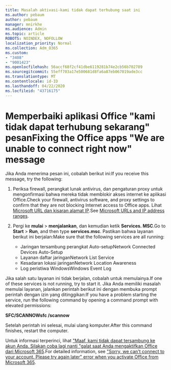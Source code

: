 ```yaml
---
title: Masalah aktivasi-kami tidak dapat terhubung saat ini
ms.author: pebaum
author: pebaum
manager: mnirkhe
ms.audience: Admin
ms.topic: article
ROBOTS: NOINDEX, NOFOLLOW
localization_priority: Normal
ms.collection: Adm_O365
ms.custom:
- "3408"
- "9001423"
ms.openlocfilehash: 56accf68f2cf41dbe6119281b74e2cb56b702789
ms.sourcegitcommit: 55eff703a17e500681d8fa6a87eb067019ade3cc
ms.translationtype: MT
ms.contentlocale: id-ID
ms.lasthandoff: 04/22/2020
ms.locfileid: "43716175"
---
```

# <a name="fixing-the-office-apps-we-are-unable-to-connect-right-now-message"></a><span data-ttu-id="d3a1e-102">Memperbaiki aplikasi Office "kami tidak dapat terhubung sekarang" pesan</span><span class="sxs-lookup"><span data-stu-id="d3a1e-102">Fixing the Office apps "We are unable to connect right now" message</span></span>

<span data-ttu-id="d3a1e-103">Jika Anda menerima pesan ini, cobalah berikut ini:</span><span class="sxs-lookup"><span data-stu-id="d3a1e-103">If you receive this message, try the following:</span></span>

1. <span data-ttu-id="d3a1e-104">Periksa firewall, perangkat lunak antivirus, dan pengaturan proxy untuk mengonfirmasi bahwa mereka tidak memblokir akses internet ke aplikasi Office.</span><span class="sxs-lookup"><span data-stu-id="d3a1e-104">Check your firewall, antivirus software, and proxy settings to confirm that they are not blocking Internet access to Office apps.</span></span> <span data-ttu-id="d3a1e-105">Lihat [Microsoft URL dan kisaran alamat IP](https://docs.microsoft.com/office365/enterprise/urls-and-ip-address-ranges).</span><span class="sxs-lookup"><span data-stu-id="d3a1e-105">See [Microsoft URLs and IP address ranges](https://docs.microsoft.com/office365/enterprise/urls-and-ip-address-ranges).</span></span>

2. <span data-ttu-id="d3a1e-106">Pergi ke **mulai** > **menjalankan**, dan kemudian ketik **Services. MSC**.</span><span class="sxs-lookup"><span data-stu-id="d3a1e-106">Go to **Start** > **Run**, and then type **services.msc**.</span></span> <span data-ttu-id="d3a1e-107">Pastikan bahwa layanan berikut ini berjalan:</span><span class="sxs-lookup"><span data-stu-id="d3a1e-107">Make sure that the following services are all running:</span></span>
    - <span data-ttu-id="d3a1e-108">Jaringan tersambung perangkat Auto-setup</span><span class="sxs-lookup"><span data-stu-id="d3a1e-108">Network Connected Devices Auto-Setup</span></span>
    - <span data-ttu-id="d3a1e-109">Layanan daftar jaringan</span><span class="sxs-lookup"><span data-stu-id="d3a1e-109">Network List Service</span></span>
    - <span data-ttu-id="d3a1e-110">Kesadaran lokasi jaringan</span><span class="sxs-lookup"><span data-stu-id="d3a1e-110">Network Location Awareness</span></span>
    - <span data-ttu-id="d3a1e-111">Log peristiwa Windows</span><span class="sxs-lookup"><span data-stu-id="d3a1e-111">Windows Event Log</span></span>

<span data-ttu-id="d3a1e-112">Jika salah satu layanan ini tidak berjalan, cobalah untuk memulainya.</span><span class="sxs-lookup"><span data-stu-id="d3a1e-112">If one of these services is not running, try to start it.</span></span> <span data-ttu-id="d3a1e-113">Jika Anda memiliki masalah memulai layanan, jalankan perintah berikut ini dengan membuka prompt perintah dengan izin yang ditinggikan:</span><span class="sxs-lookup"><span data-stu-id="d3a1e-113">If you have a problem starting the service, run the following command by opening a command prompt with elevated permissions:</span></span>

<span data-ttu-id="d3a1e-114">**SFC/SCANNOW**</span><span class="sxs-lookup"><span data-stu-id="d3a1e-114">**sfc /scannow**</span></span>

<span data-ttu-id="d3a1e-115">Setelah perintah ini selesai, mulai ulang komputer.</span><span class="sxs-lookup"><span data-stu-id="d3a1e-115">After this command finishes, restart the computer.</span></span>

<span data-ttu-id="d3a1e-116">Untuk informasi terperinci, lihat ["Maaf, kami tidak dapat tersambung ke akun Anda. Silakan coba lagi nanti "galat saat Anda mengaktifkan Office dari Microsoft 365](https://docs.microsoft.com/office/troubleshoot/activation-installation/issue-when-activate-office-from-office-365).</span><span class="sxs-lookup"><span data-stu-id="d3a1e-116">For detailed information, see ["Sorry, we can't connect to your account. Please try again later" error when you activate Office from Microsoft 365](https://docs.microsoft.com/office/troubleshoot/activation-installation/issue-when-activate-office-from-office-365).</span></span>